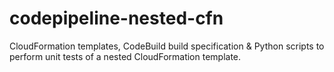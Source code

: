 # codepipeline-nested-cfn
CloudFormation templates, CodeBuild build specification &amp; Python scripts to perform unit tests of a nested CloudFormation template.
